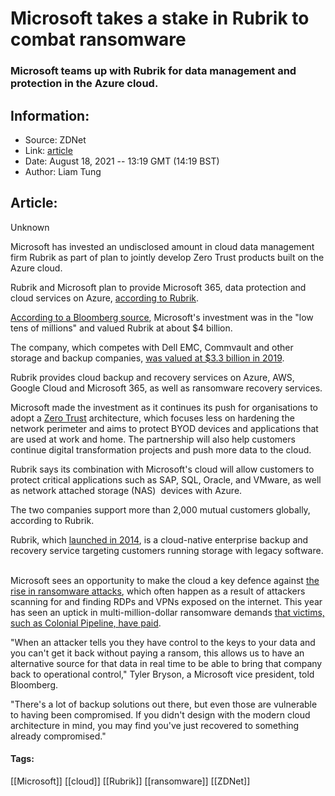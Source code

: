 # Microsoft takes a stake in Rubrik to combat ransomware
### Microsoft teams up with Rubrik for data management and protection in the Azure cloud.

## Information:
+ Source: ZDNet
+ Link: [article](https://www.zdnet.com/article/microsoft-takes-a-stake-in-rubrik-to-combat-ransomware/)
+ Date: August 18, 2021 -- 13:19 GMT (14:19 BST)
+ Author: Liam Tung


## Article:
Unknown

Microsoft has invested an undisclosed amount in cloud data management firm Rubrik as part of plan to jointly develop Zero Trust products built on the Azure cloud. 

Rubrik and Microsoft plan to provide Microsoft 365, data protection and cloud services on Azure, [according to Rubrik](https://www.rubrik.com/company/newsroom/press-releases/21/strategic-agreement-with-microsoft-to-mitigate-ransomware-threats). 

[According to a Bloomberg source](https://www.bloomberg.com/news/articles/2021-08-17/microsoft-invests-in-rubrik-to-protect-against-cyberattacks), Microsoft's investment was in the "low tens of millions" and valued Rubrik at about $4 billion. 

The company, which competes with Dell EMC, Commvault and other storage and backup companies, [was valued at $3.3 billion in 2019](https://www.zdnet.com/article/rubrik-raises-261-million-series-e-valuation-now-over-3-billion/).   

Rubrik provides cloud backup and recovery services on Azure, AWS, Google Cloud and Microsoft 365, as well as ransomware recovery services.

Microsoft made the investment as it continues its push for organisations to adopt a [Zero Trust](https://www.microsoft.com/en-gb/security/business/zero-trust) architecture, which focuses less on hardening the network perimeter and aims to protect BYOD devices and applications that are used at work and home. The partnership will also help customers continue digital transformation projects and push more data to the cloud.

Rubrik says its combination with Microsoft's cloud will allow customers to protect critical applications such as SAP, SQL, Oracle, and VMware, as well as network attached storage (NAS)  devices with Azure. 






The two companies support more than 2,000 mutual customers globally, according to Rubrik. 

Rubrik, which [launched in 2014](https://www.zdnet.com/article/back-up-and-restore-is-it-time-for-a-new-approach/), is a cloud-native enterprise backup and recovery service targeting customers running storage with legacy software.    

Microsoft sees an opportunity to make the cloud a key defence against [the rise in ransomware attacks](https://www.zdnet.com/article/have-we-reached-peak-ransomware-how-the-internets-biggest-security-problem-has-grown-and-what-happens-next/), which often happen as a result of attackers scanning for and finding RDPs and VPNs exposed on the internet. This year has seen an uptick in multi-million-dollar ransomware demands [that victims, such as Colonial Pipeline, have paid](http://v).

"When an attacker tells you they have control to the keys to your data and you can't get it back without paying a ransom, this allows us to have an alternative source for that data in real time to be able to bring that company back to operational control," Tyler Bryson, a Microsoft vice president, told Bloomberg.

"There's a lot of backup solutions out there, but even those are vulnerable to having been compromised. If you didn't design with the modern cloud architecture in mind, you may find you've just recovered to something already compromised." 





#### Tags:
[[Microsoft]] [[cloud]] [[Rubrik]] [[ransomware]] [[ZDNet]]
